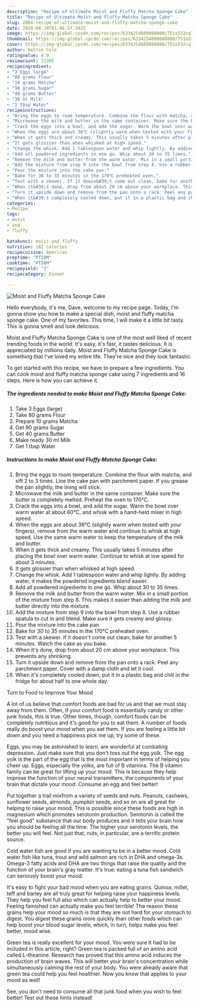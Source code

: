 ```yaml
---
description: "Recipe of Ultimate Moist and Fluffy Matcha Sponge Cake"
title: "Recipe of Ultimate Moist and Fluffy Matcha Sponge Cake"
slug: 2004-recipe-of-ultimate-moist-and-fluffy-matcha-sponge-cake
date: 2020-08-20T01:46:57.342Z
image: https://img-global.cpcdn.com/recipes/6334254809088000/751x532cq70/moist-and-fluffy-matcha-sponge-cake-recipe-main-photo.jpg
thumbnail: https://img-global.cpcdn.com/recipes/6334254809088000/751x532cq70/moist-and-fluffy-matcha-sponge-cake-recipe-main-photo.jpg
cover: https://img-global.cpcdn.com/recipes/6334254809088000/751x532cq70/moist-and-fluffy-matcha-sponge-cake-recipe-main-photo.jpg
author: Hettie Cole
ratingvalue: 4.9
reviewcount: 21395
recipeingredient:
- "3 Eggs large"
- "80 grams Flour"
- "10 grams Matcha"
- "90 grams Sugar"
- "40 grams Butter"
- "30 ml Milk"
- "1 tbsp Water"
recipeinstructions:
- "Bring the eggs to room temperature. Combine the flour with matcha, and sift 2 to 3 times. Line the cake pan with parchment paper. If you grease the pan slightly, the lining will stick."
- "Microwave the milk and butter in the same container. Make sure the butter is completely melted. Preheat the oven to 170℃."
- "Crack the eggs into a bowl, and add the sugar. Warm the bowl over warm water at about 60℃, and whisk with a hand-held mixer in high speed."
- "When the eggs are about 36℃ (slightly warm when tested with your fingers), remove from the warm water and continue to whisk at high speed. Use the same warm water to keep the temperature of the milk and butter."
- "When it gets thick and creamy. This usually takes 5 minutes after placing the bowl over warm water. Continue to whisk at low speed for about 3 minutes."
- "It gets glossier than when whisked at high speed."
- "Change the whisk. Add 1 tablespoon water and whip lightly. By adding water, it makes the powdered ingredients blend easier."
- "Add all powdered ingredients in one go. Whip about 30 to 35 times."
- "Remove the milk and butter from the warm water. Mix in a small portion of the mixture from step 8. This makes it easier than adding the milk and butter directly into the mixture."
- "Add the mixture from step 9 into the bowl from step 8. Use a rubber spatula to cut in and blend. Make sure it gets creamy and glossy."
- "Pour the mixture into the cake pan."
- "Bake for 30 to 35 minutes in the 170℃ preheated oven."
- "Test with a skewer. If it doesn&#39;t come out clean, bake for another 5 minutes. Watch the cake as you bake."
- "When it&#39;s done, drop from about 20 cm above your workplace. This prevents any shrinking."
- "Turn it upside down and remove from the pan onto a rack. Peel any parchment paper. Cover with a damp cloth and let it cool."
- "When it&#39;s completely cooled down, put it in a plastic bag and chill in the fridge for about half to one whole day."
categories:
- Recipe
tags:
- moist
- and
- fluffy

katakunci: moist and fluffy 
nutrition: 162 calories
recipecuisine: American
preptime: "PT20M"
cooktime: "PT58M"
recipeyield: "3"
recipecategory: Dinner

---
```



![Moist and Fluffy Matcha Sponge Cake](https://img-global.cpcdn.com/recipes/6334254809088000/751x532cq70/moist-and-fluffy-matcha-sponge-cake-recipe-main-photo.jpg)

Hello everybody, it's me, Dave, welcome to my recipe page. Today, I'm gonna show you how to make a special dish, moist and fluffy matcha sponge cake. One of my favorites. This time, I will make it a little bit tasty. This is gonna smell and look delicious.



Moist and Fluffy Matcha Sponge Cake is one of the most well liked of recent trending foods in the world. It's easy, it's fast, it tastes delicious. It is appreciated by millions daily. Moist and Fluffy Matcha Sponge Cake is something that I've loved my entire life. They're nice and they look fantastic.


To get started with this recipe, we have to prepare a few ingredients. You can cook moist and fluffy matcha sponge cake using 7 ingredients and 16 steps. Here is how you can achieve it.

<!--inarticleads1-->

##### The ingredients needed to make Moist and Fluffy Matcha Sponge Cake:

1. Take 3 Eggs (large)
1. Take 80 grams Flour
1. Prepare 10 grams Matcha
1. Get 90 grams Sugar
1. Get 40 grams Butter
1. Make ready 30 ml Milk
1. Get 1 tbsp Water




<!--inarticleads2-->

##### Instructions to make Moist and Fluffy Matcha Sponge Cake:

1. Bring the eggs to room temperature. Combine the flour with matcha, and sift 2 to 3 times. Line the cake pan with parchment paper. If you grease the pan slightly, the lining will stick.
1. Microwave the milk and butter in the same container. Make sure the butter is completely melted. Preheat the oven to 170℃.
1. Crack the eggs into a bowl, and add the sugar. Warm the bowl over warm water at about 60℃, and whisk with a hand-held mixer in high speed.
1. When the eggs are about 36℃ (slightly warm when tested with your fingers), remove from the warm water and continue to whisk at high speed. Use the same warm water to keep the temperature of the milk and butter.
1. When it gets thick and creamy. This usually takes 5 minutes after placing the bowl over warm water. Continue to whisk at low speed for about 3 minutes.
1. It gets glossier than when whisked at high speed.
1. Change the whisk. Add 1 tablespoon water and whip lightly. By adding water, it makes the powdered ingredients blend easier.
1. Add all powdered ingredients in one go. Whip about 30 to 35 times.
1. Remove the milk and butter from the warm water. Mix in a small portion of the mixture from step 8. This makes it easier than adding the milk and butter directly into the mixture.
1. Add the mixture from step 9 into the bowl from step 8. Use a rubber spatula to cut in and blend. Make sure it gets creamy and glossy.
1. Pour the mixture into the cake pan.
1. Bake for 30 to 35 minutes in the 170℃ preheated oven.
1. Test with a skewer. If it doesn&#39;t come out clean, bake for another 5 minutes. Watch the cake as you bake.
1. When it&#39;s done, drop from about 20 cm above your workplace. This prevents any shrinking.
1. Turn it upside down and remove from the pan onto a rack. Peel any parchment paper. Cover with a damp cloth and let it cool.
1. When it&#39;s completely cooled down, put it in a plastic bag and chill in the fridge for about half to one whole day.




Turn to Food to Improve Your Mood


A lot of us believe that comfort foods are bad for us and that we must stay away from them. Often, if your comfort food is essentially candy or other junk foods, this is true. Other times, though, comfort foods can be completely nutritious and it's good for you to eat them. A number of foods really do boost your mood when you eat them. If you are feeling a little bit down and you need a happiness pick me up, try some of these.

Eggs, you may be astonished to learn, are wonderful at combating depression. Just make sure that you don't toss out the egg yolk. The egg yolk is the part of the egg that is the most important in terms of helping you cheer up. Eggs, especially the yolks, are full of B vitamins. The B vitamin family can be great for lifting up your mood. This is because they help improve the function of your neural transmitters, the components of your brain that dictate your mood. Consume an egg and feel better!

Put together a trail mixfrom a variety of seeds and nuts. Peanuts, cashews, sunflower seeds, almonds, pumpkin seeds, and so on are all great for helping to raise your mood. This is possible since these foods are high in magnesium which promotes serotonin production. Serotonin is called the "feel good" substance that our body produces and it tells your brain how you should be feeling all the time. The higher your serotonin levels, the better you will feel. Not just that, nuts, in particular, are a terrific protein source.

Cold water fish are good if you are wanting to be in a better mood. Cold water fish like tuna, trout and wild salmon are rich in DHA and omega-3s. Omega-3 fatty acids and DHA are two things that raise the quality and the function of your brain's gray matter. It's true: eating a tuna fish sandwich can seriously boost your mood. 

It's easy to fight your bad mood when you are eating grains. Quinoa, millet, teff and barley are all truly great for helping raise your happiness levels. They help you feel full also which can actually help to better your mood. Feeling famished can actually make you feel terrible! The reason these grains help your mood so much is that they are not hard for your stomach to digest. You digest these grains more quickly than other foods which can help boost your blood sugar levels, which, in turn, helps make you feel better, mood wise.

Green tea is really excellent for your mood. You were sure it had to be included in this article, right? Green tea is packed full of an amino acid called L-theanine. Research has proved that this amino acid induces the production of brain waves. This will better your brain's concentration while simultaneously calming the rest of your body. You were already aware that green tea could help you feel healthier. Now you know that applies to your mood as well!

See, you don't need to consume all that junk food when you wish to feel better! Test out  these hints  instead!

